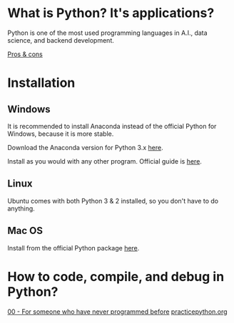 # What is Python? It's applications?

Python is one of the most used programming languages in A.I., data science, and backend development.

[Pros & cons](guides/pros_cons.md)

# Installation

## Windows

It is recommended to install Anaconda instead of the official Python for Windows, because it is more stable.

Download the Anaconda version for Python 3.x [here](https://www.anaconda.com/download/#windows).

Install as you would with any other program. Official guide is [here](https://docs.anaconda.com/anaconda/install/windows).

## Linux

Ubuntu comes with both Python 3 & 2 installed, so you don't have to do anything.

## Mac OS

Install from the official Python package [here](https://www.python.org/downloads/mac-osx/).

# How to code, compile, and debug in Python?

[00 - For someone who have never programmed before](guides/00_beginner.md)
[practicepython.org](http://www.practicepython.org/)
